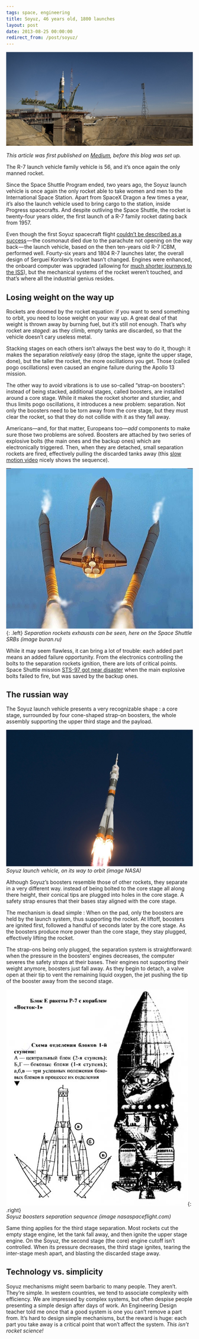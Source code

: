 ```yaml
---
tags: space, engineering
title: Soyuz, 46 years old, 1800 launches
layout: post
date: 2013-08-25 00:00:00
redirect_from: /post/soyuz/
---
```


![Soyuz on the pad][1]

*This article was first published on [Medium][med], before this blog was set up.*

The R-7 launch vehicle family vehicle is 56, and it’s once again the only manned rocket.

Since the Space Shuttle Program ended, two years ago, the Soyuz launch vehicle is once again the only rocket able to take women and men to the International Space Station. Apart from SpaceX Dragon a few times a year, it’s also the launch vehicle used to bring cargo to the station, inside Progress spacecrafts. And despite outliving the Space Shuttle, the rocket is twenty-four years older, the first launch of a R-7 family rocket dating back from 1957.



Even though the first Soyuz spacecraft flight [couldn’t be described as a success][2] — the cosmonaut died due to the parachute not opening on the way back — the launch vehicle, based on the then ten-years old R-7 ICBM, performed well. Fourty-six years and 1804 R-7 launches later, the overall design of Sergueï Korolev’s rocket hasn’t changed. Engines were enhanced, the onboard computer was upgraded (allowing for [much shorter journeys to the ISS][3]), but the mechanical systems of the rocket weren’t touched, and that’s where all the industrial genius resides.

## Losing weight on the way up

Rockets are doomed by the rocket equation: if you want to send something to orbit, you need to loose weight on your way up. A great deal of that weight is thrown away by burning fuel, but it’s still not enough. That’s why rocket are *staged*: as they climb, empty tanks are discarded, so that the vehicle doesn’t cary useless metal.

Stacking stages on each others isn’t always the best way to do it, though: it makes the separation *relatively* easy (drop the stage, ignite the upper stage, done), but the taller the rocket, the more oscillations you get. Those (called pogo oscillations) even caused an engine failure during the Apollo 13 mission.

The other way to avoid vibrations is to use so-called “strap-on boosters”: instead of being stacked, additional stages, called boosters, are installed around a core stage. While it makes the rocket shorter and sturdier, and thus limits pogo oscillations, it introduces a new problem: separation. Not only the boosters need to be torn away from the core stage, but they must clear the rocket, so that they do not collide with it as they fall away.

Americans—and, for that matter, Europeans too—*add* components to make sure those two problems are solved. Boosters are attached by two series of explosive bolts (the main ones and the backup ones) which are electronically triggered. Then, when they are detached, small separation rockets are fired, effectively pulling the discarded tanks away (this [slow motion video][4] nicely shows the sequence).

![Space Shuttle SRB separation][5]{: .left}
*Separation rockets exhausts can be seen, here on the Space Shuttle SRBs (image buran.ru)*

While it may seem flawless, it can bring a lot of trouble: each added part means an added failure opportunity. From the electronics controlling the bolts to the separation rockets ignition, there are lots of critical points. Space Shuttle mission [STS-97 got near disaster][6] when the main explosive bolts failed to fire, but was saved by the backup ones.

## The russian way

The Soyuz launch vehicle presents a very recognizable shape : a core stage, surrounded by four cone-shaped strap-on boosters, the whole assembly supporting the upper third stage and the payload.

![Soyuz at launch][7]  
_Soyuz launch vehicle, on its way to orbit (image NASA)_

Although Soyuz’s boosters resemble those of other rockets, they separate in a very different way. instead of being bolted to the core stage all along there height, their conical tips are plugged into holes in the core stage. A safety strap ensures that their bases stay aligned with the core stage.

The mechanism is dead simple : When on the pad, only the boosters are held by the launch system, thus supporting the rocket. At liftoff, boosters are ignited first, followed a handful of seconds later by the core stage. As the boosters produce more power than the core stage, they stay plugged, effectively lifting the rocket.

The strap-ons being only plugged, the separation system is straightforward: when the pressure in the boosters’ engines decreases, the computer severes the safety straps at their bases. Their engines not supporting their weight anymore, boosters just fall away. As they begin to detach, a valve open at their tip to vent the remaining liquid oxygen, the jet pushing the tip of the booster away from the second stage.

![Soyuz boosters separation][8]{: .right}  
*Soyuz boosters separation sequence (image nasaspaceflight.com)*

Same thing applies for the third stage separation. Most rockets cut the empty stage engine, let the tank fall away, and then ignite the upper stage engine. On the Soyuz, the second stage (the core) engine cutoff isn’t controlled. When its pressure decreases, the third stage ignites, tearing the inter-stage mesh apart, and blasting the discarded stage away.

## Technology vs. simplicity

Soyuz mechanisms might seem barbaric to many people. They aren’t. They’re simple. In western countries, we tend to associate complexity with efficiency. We are impressed by complex systems, but often despise people presenting a simple design after days of work. An Engineering Design teacher told me once that a good system is one you can’t remove a part from. It’s hard to design simple mechanisms, but the reward is huge: each part you take away is a critical point that won’t affect the system. *This isn’t rocket science!*

[med]: https://medium.com/this-is-rocket-science/e3219b0bf35f
[1]: /static/media/2013/08/soyuz_cover.jpg
[2]: http://amyshirateitel.com/2012/01/13/soyuz-1-falling-to-earth/
[3]: http://www.wired.co.uk/news/archive/2013-03/30/soyuz-iss
[4]: http://www.youtube.com/watch?v=AyBfnzX3Q6g
[5]: /static/media/2013/08/soyuz_srb.jpg
[6]: http://www.collectspace.com/ubb/Forum30/HTML/000838.html
[7]: /static/media/2013/08/soyuz_launch.jpg
[8]: /static/media/2013/08/soyuz_sep.jpg
